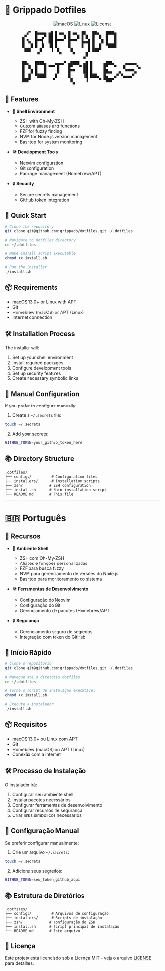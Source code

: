 # 🚀 Grippado Dotfiles

<div align="center">

![macOS](https://img.shields.io/badge/macOS-13.0+-blue.svg)
![Linux](https://img.shields.io/badge/Linux-APT-green.svg)
![License](https://img.shields.io/badge/License-MIT-yellow.svg)

```
  ▄▀  █▄▄▄▄ ▄█ █ ▄▄  █ ▄▄  ██   ██▄   ████▄            
▄▀    █  ▄▀ ██ █   █ █   █ █ █  █  █  █   █            
█ ▀▄  █▀▀▌  ██ █▀▀▀  █▀▀▀  █▄▄█ █   █ █   █            
█   █ █  █  ▐█ █     █     █  █ █  █  ▀████            
 ███    █    ▐  █     █       █ ███▀                   
       ▀         ▀     ▀     █                         
                            ▀                          
██▄   ████▄    ▄▄▄▄▀ ▄████  ▄█ █     ▄███▄     ▄▄▄▄▄   
█  █  █   █ ▀▀▀ █    █▀   ▀ ██ █     █▀   ▀   █     ▀▄ 
█   █ █   █     █    █▀▀    ██ █     ██▄▄   ▄  ▀▀▀▀▄   
█  █  ▀████    █     █      ▐█ ███▄  █▄   ▄▀ ▀▄▄▄▄▀    
███▀          ▀       █      ▐     ▀ ▀███▀             
                       ▀                               
```

</div>

## 🌟 Features

- 🚀 **Shell Environment**
  - ZSH with Oh-My-ZSH
  - Custom aliases and functions
  - FZF for fuzzy finding
  - NVM for Node.js version management
  - Bashtop for system monitoring

- 🛠️ **Development Tools**
  - Neovim configuration
  - Git configuration
  - Package management (Homebrew/APT)

- 🔒 **Security**
  - Secure secrets management
  - GitHub token integration

## 🚀 Quick Start

```bash
# Clone the repository
git clone git@github.com:grippado/dotfiles.git ~/.dotfiles

# Navigate to dotfiles directory
cd ~/.dotfiles

# Make install script executable
chmod +x install.sh

# Run the installer
./install.sh
```

## 📦 Requirements

- macOS 13.0+ or Linux with APT
- Git
- Homebrew (macOS) or APT (Linux)
- Internet connection

## 🛠️ Installation Process

The installer will:
1. Set up your shell environment
2. Install required packages
3. Configure development tools
4. Set up security features
5. Create necessary symbolic links

## 🔧 Manual Configuration

If you prefer to configure manually:

1. Create a `~/.secrets` file:
```bash
touch ~/.secrets
```

2. Add your secrets:
```bash
GITHUB_TOKEN=your_github_token_here
```

## 📚 Directory Structure

```
.dotfiles/
├── configs/         # Configuration files
├── installers/      # Installation scripts
├── zsh/            # ZSH configuration
├── install.sh      # Main installation script
└── README.md       # This file
```

---

# 🇧🇷 Português

## 🌟 Recursos

- 🚀 **Ambiente Shell**
  - ZSH com Oh-My-ZSH
  - Aliases e funções personalizadas
  - FZF para busca fuzzy
  - NVM para gerenciamento de versões do Node.js
  - Bashtop para monitoramento do sistema

- 🛠️ **Ferramentas de Desenvolvimento**
  - Configuração do Neovim
  - Configuração do Git
  - Gerenciamento de pacotes (Homebrew/APT)

- 🔒 **Segurança**
  - Gerenciamento seguro de segredos
  - Integração com token do GitHub

## 🚀 Início Rápido

```bash
# Clone o repositório
git clone git@github.com:grippado/dotfiles.git ~/.dotfiles

# Navegue até o diretório dotfiles
cd ~/.dotfiles

# Torne o script de instalação executável
chmod +x install.sh

# Execute o instalador
./install.sh
```

## 📦 Requisitos

- macOS 13.0+ ou Linux com APT
- Git
- Homebrew (macOS) ou APT (Linux)
- Conexão com a internet

## 🛠️ Processo de Instalação

O instalador irá:
1. Configurar seu ambiente shell
2. Instalar pacotes necessários
3. Configurar ferramentas de desenvolvimento
4. Configurar recursos de segurança
5. Criar links simbólicos necessários

## 🔧 Configuração Manual

Se preferir configurar manualmente:

1. Crie um arquivo `~/.secrets`:
```bash
touch ~/.secrets
```

2. Adicione seus segredos:
```bash
GITHUB_TOKEN=seu_token_github_aqui
```

## 📚 Estrutura de Diretórios

```
.dotfiles/
├── configs/         # Arquivos de configuração
├── installers/      # Scripts de instalação
├── zsh/            # Configuração do ZSH
├── install.sh      # Script principal de instalação
└── README.md       # Este arquivo
```

## 📄 Licença

Este projeto está licenciado sob a Licença MIT - veja o arquivo [LICENSE](LICENSE) para detalhes.
